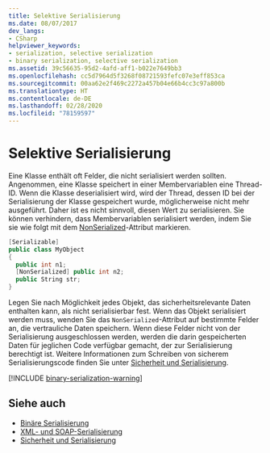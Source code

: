 ```yaml
---
title: Selektive Serialisierung
ms.date: 08/07/2017
dev_langs:
- CSharp
helpviewer_keywords:
- serialization, selective serialization
- binary serialization, selective serialization
ms.assetid: 39c56635-95d2-4afd-aff1-b022e7649bb3
ms.openlocfilehash: cc5d7964d5f3268f08721593fefc07e3eff853ca
ms.sourcegitcommit: 00aa62e2f469c2272a457b04e66b4cc3c97a800b
ms.translationtype: HT
ms.contentlocale: de-DE
ms.lasthandoff: 02/28/2020
ms.locfileid: "78159597"
---
```

# <a name="selective-serialization"></a>Selektive Serialisierung
Eine Klasse enthält oft Felder, die nicht serialisiert werden sollten. Angenommen, eine Klasse speichert in einer Membervariablen eine Thread-ID. Wenn die Klasse deserialisiert wird, wird der Thread, dessen ID bei der Serialisierung der Klasse gespeichert wurde, möglicherweise nicht mehr ausgeführt. Daher ist es nicht sinnvoll, diesen Wert zu serialisieren. Sie können verhindern, dass Membervariablen serialisiert werden, indem Sie sie wie folgt mit dem [NonSerialized](xref:System.NonSerializedAttribute)-Attribut markieren.  
  
```csharp  
[Serializable]  
public class MyObject
{  
  public int n1;  
  [NonSerialized] public int n2;  
  public String str;  
}  
```

Legen Sie nach Möglichkeit jedes Objekt, das sicherheitsrelevante Daten enthalten kann, als nicht serialisierbar fest. Wenn das Objekt serialisiert werden muss, wenden Sie das `NonSerialized`-Attribut auf bestimmte Felder an, die vertrauliche Daten speichern. Wenn diese Felder nicht von der Serialisierung ausgeschlossen werden, werden die darin gespeicherten Daten für jeglichen Code verfügbar gemacht, der zur Serialisierung berechtigt ist. Weitere Informationen zum Schreiben von sicherem Serialisierungscode finden Sie unter [Sicherheit und Serialisierung](../../../docs/framework/misc/security-and-serialization.md).

[!INCLUDE [binary-serialization-warning](../../../includes/binary-serialization-warning.md)]
  
## <a name="see-also"></a>Siehe auch

- [Binäre Serialisierung](binary-serialization.md)
- [XML- und SOAP-Serialisierung](xml-and-soap-serialization.md)
- [Sicherheit und Serialisierung](../../../docs/framework/misc/security-and-serialization.md)
